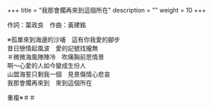 +++
title = "我那會擱再來到這個所在"
description = ""
weight = 10
+++

作詞：葉政良　作曲：黃建銘

※孤單來到海邊的沙埔　這有你我愛的腳步  
昔日戀情起風波　愛的記號找攏無  
＃微微海風陣陣冷　吹痛胸前思情景  
啊～心愛的人如今變成生份人  
山盟海誓只剩我一個　見景傷情心悲哀  
我那會擱再來到　來到這個所在  

重複※＃＃
